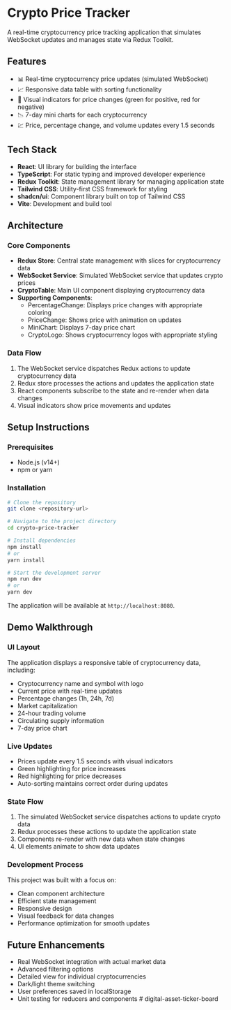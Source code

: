 
# Crypto Price Tracker

A real-time cryptocurrency price tracking application that simulates WebSocket updates and manages state via Redux Toolkit.


## Features

- 📊 Real-time cryptocurrency price updates (simulated WebSocket)
- 📈 Responsive data table with sorting functionality
- 🎨 Visual indicators for price changes (green for positive, red for negative)
- 📉 7-day mini charts for each cryptocurrency
- 💹 Price, percentage change, and volume updates every 1.5 seconds

## Tech Stack

- **React**: UI library for building the interface
- **TypeScript**: For static typing and improved developer experience
- **Redux Toolkit**: State management library for managing application state
- **Tailwind CSS**: Utility-first CSS framework for styling
- **shadcn/ui**: Component library built on top of Tailwind CSS
- **Vite**: Development and build tool

## Architecture

### Core Components

- **Redux Store**: Central state management with slices for cryptocurrency data
- **WebSocket Service**: Simulated WebSocket service that updates crypto prices
- **CryptoTable**: Main UI component displaying cryptocurrency data
- **Supporting Components**:
  - PercentageChange: Displays price changes with appropriate coloring
  - PriceChange: Shows price with animation on updates
  - MiniChart: Displays 7-day price chart
  - CryptoLogo: Shows cryptocurrency logos with appropriate styling

### Data Flow

1. The WebSocket service dispatches Redux actions to update cryptocurrency data
2. Redux store processes the actions and updates the application state
3. React components subscribe to the state and re-render when data changes
4. Visual indicators show price movements and updates

## Setup Instructions

### Prerequisites

- Node.js (v14+)
- npm or yarn

### Installation

```bash
# Clone the repository
git clone <repository-url>

# Navigate to the project directory
cd crypto-price-tracker

# Install dependencies
npm install
# or
yarn install

# Start the development server
npm run dev
# or
yarn dev
```

The application will be available at `http://localhost:8080`.

## Demo Walkthrough

### UI Layout

The application displays a responsive table of cryptocurrency data, including:

- Cryptocurrency name and symbol with logo
- Current price with real-time updates
- Percentage changes (1h, 24h, 7d)
- Market capitalization
- 24-hour trading volume
- Circulating supply information
- 7-day price chart

### Live Updates

- Prices update every 1.5 seconds with visual indicators
- Green highlighting for price increases
- Red highlighting for price decreases
- Auto-sorting maintains correct order during updates

### State Flow

1. The simulated WebSocket service dispatches actions to update crypto data
2. Redux processes these actions to update the application state
3. Components re-render with new data when state changes
4. UI elements animate to show data updates

### Development Process

This project was built with a focus on:
- Clean component architecture
- Efficient state management
- Responsive design
- Visual feedback for data changes
- Performance optimization for smooth updates

## Future Enhancements

- Real WebSocket integration with actual market data
- Advanced filtering options
- Detailed view for individual cryptocurrencies
- Dark/light theme switching
- User preferences saved in localStorage
- Unit testing for reducers and components
#   d i g i t a l - a s s e t - t i c k e r - b o a r d  
 